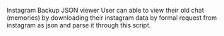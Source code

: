 Instagram Backup JSON viewer
User can able to view their old chat (memories) by downloading their instagram data by formal request from instagram as json and parse it through this script.
